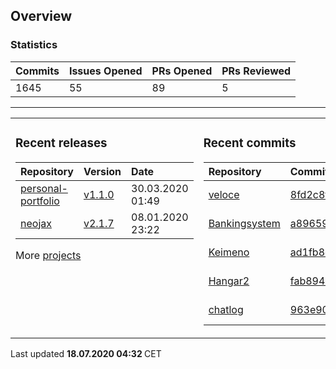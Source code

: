 ## Overview

### Statistics

<!-- statistics starts -->
| Commits | Issues Opened | PRs Opened | PRs Reviewed |
| :- | :- | :- | :- |
| 1645 | 55 | 89 | 5 |
<!-- statistics ends -->

---

<table><tr><td valign="top">

### Recent releases

<!-- recent_releases starts -->
| Repository | Version | Date |
| :- | :- | :- |
| [personal-portfolio](https://github.com/Keimeno/personal-portfolio) | [v1.1.0](https://github.com/Keimeno/personal-portfolio/releases/tag/v1.1.0) | 30.03.2020 01:49 |
| [neojax](https://github.com/Keimeno/neojax) | [v2.1.7](https://github.com/Keimeno/neojax/releases/tag/v2.1.7) | 08.01.2020 23:22 |
<!-- recent_releases ends -->

More [projects](https://github.com/Keimeno?tab=repositories)

</td><td valign="top">

### Recent commits

<!-- recent_commits starts -->
| Repository | Commit | Date |
| :- | :- | :- |      
| [veloce](https://github.com/Keimeno/veloce) | [8fd2c8f](https://github.com/Keimeno/veloce/commit/8fd2c8fa709393a2d6b7014e970b2418c7409ee8) | 16.07.2020 14:16 |
| [Bankingsystem](https://github.com/WHG-Students/Bankingsystem) | [a89659a](https://github.com/WHG-Students/Bankingsystem/commit/a89659a41567bdf042ef0310eb76f9aefa5fec73) | 14.07.2020 21:24 |
| [Keimeno](https://github.com/Keimeno/Keimeno) | [ad1fb8c](https://github.com/Keimeno/Keimeno/commit/ad1fb8c28d15dc49f40f7b9268e1c710d96e0f2e) | 13.07.2020 15:27 |
| [Hangar2](https://github.com/MiniDigger/Hangar2) | [fab8943](https://github.com/MiniDigger/Hangar2/commit/fab89436f4d4e79a751cfe67964a053ac199e11b) | 12.07.2020 15:53 |
| [chatlog](https://github.com/Keimeno/chatlog) | [963e90c](https://github.com/Keimeno/chatlog/commit/963e90ccb1647feda2d34c9a7635c8a3f53a33cc) | 12.07.2020 14:53 |
<!-- recent_commits ends -->

</td></tr></table>

<p>
Last updated 
<b>
<!-- last_updated starts -->
18.07.2020 04:32
<!-- last_updated ends -->
</b>
CET
</p>
